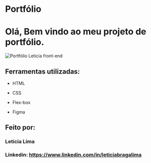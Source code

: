 # Portfólio


# Olá, Bem vindo ao meu projeto de portfólio.

![Portfólio Leticia front-end](https://user-images.githubusercontent.com/126615091/232600346-7c72901d-b9f6-4ad7-8f5a-a7fd21cb7123.png)

## Ferramentas utilizadas:

* HTML

* CSS

* Flex-box

* Figma

## Feito por:

### Leticia Lima

### Linkedin: https://www.linkedin.com/in/leticiabragalima
